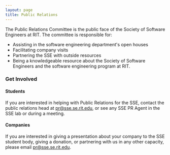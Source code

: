 ```yaml
---
layout: page
title: Public Relations
---
```

The Public Relations Committee is the public face of the Society of Software
Engineers at RIT. The committee is responsible for:

* Assisting in the software engineering department's open houses
* Facilitating company visits
* Partnering the SSE with outside resources
* Being a knowledgeable resource about the Society of Software Engineers and the 
  software engineering program at RIT.

### Get Involved

#### Students
If you are interested in helping with Public Relations for the SSE, contact the 
public relations head at pr@sse.se.rit.edu, or see any SSE PR Agent in the SSE
lab or during a meeting.

#### Companies
If you are interested in giving a presentation about your company to the SSE 
student body, giving a donation, or partnering with us in any other capacity,
please email pr@sse.se.rit.edu.